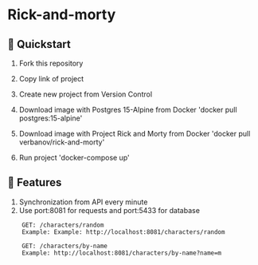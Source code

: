 # ****Rick-and-morty**** #

## 🚀 Quickstart
1. Fork this repository
2. Copy link of project
3. Create new project from Version Control
4. Download image with Postgres 15-Alpine from Docker
'docker pull postgres:15-alpine'

5. Download image with Project Rick and Morty from Docker
'docker pull verbanov/rick-and-morty'

8. Run project
'docker-compose up'

## 🚀 Features
1. Synchronization from API every minute
2. Use port:8081 for requests and port:5433 for database
``` Get random character from the database
    GET: /characters/random
    Example: Example: http://localhost:8081/characters/random
```    
``` Get character from the database wgich contains symbols 
    GET: /characters/by-name
    Example: http://localhost:8081/characters/by-name?name=m
